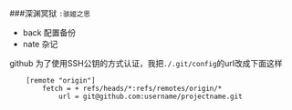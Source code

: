 ###深渊冥狱
`:骇姬之思`  
* back    配置备份
* nate    杂记

github
为了使用SSH公钥的方式认证，我把`./.git/config`的url改成下面这样
```
    [remote "origin"]  
        fetch = + refs/heads/*:refs/remotes/origin/*  
            url = git@github.com:username/projectname.git
```
